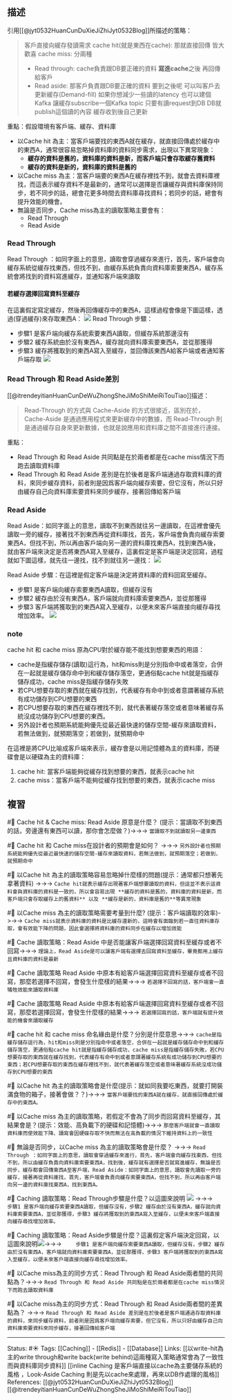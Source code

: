 ## 描述


引用[[@jyt0532HuanCunDuXieJiZhiJyt0532Blog]]所描述的策略：
> 客戶直接向緩存發讀需求
> cache hit(就是東西在cache): 那就直接回傳 皆大歡喜
> cache miss: 分兩種
> - Read through: cache負責跟DB要正確的資料 **寫進cache**之後 再回傳給客戶
> - Read aside: 那客戶負責跟DB要正確的資料 要到之後呢 可以叫客戶去更新緩存(Demand-fill)
> 如果你想減少一些讀的latency 也可以建個Kafka 讓緩存subscribe一個Kafka topic 只要有讀request到DB DB就publish這個讀的內容 緩存收到後自己更新

重點：假設環境有客戶端、緩存、資料庫
- 以Cache hit 為主：當客戶端要找的東西A就在緩存，就直接回傳處於緩存中的東西A，通常很容易忽略掉資料庫的資料同步需求，出現以下異常現象：
	-  **緩存的資料是舊的，資料庫的資料是新，而客戶端只會存取緩存舊資料** 
	-  **緩存的資料是新的，資料庫的資料是舊的**
- 以Cache miss 為主：當客戶端要的東西A在緩存裡找不到，就會去資料庫裡找，而這表示緩存資料不是最新的，通常可以選擇是否讓緩存與資料庫保持同步，若不同步的話，總會花更多時間去資料庫尋找資料；若同步的話，總會有提升效能的機會。
- 無論是否同步，Cache miss為主的讀取策略主要會有：
	- Read Through
	- Read Aside

### Read Through
Read Through ：如同字面上的意思，讀取會穿過緩存來進行，首先，客戶端會向緩存系統從緩存找東西，但找不到，由緩存系統負責向資料庫索要東西A，緩存系統會將找到的資料寫進緩存，並通知客戶端來讀取


#### 若緩存選擇回寫資料至緩存
在這裏假定寫定緩存，然後再回傳緩存中的東西A，這樣過程會像是下圖這樣，透過(穿過緩存)來存取東西A：
	![](https://res.cloudinary.com/dqfxgtyoi/image/upload/v1653765958/blog/database/caching/Read-Through-Diagram_w98usw.png)
Read Through 步驟：
- 步驟1 是客戶端向緩存系統索要東西A讀取，但緩存系統那邊沒有
- 步驟2 緩存系統由於沒有東西A，緩存就向資料庫索要東西A，並從那獲得
- 步驟3 緩存將獲取到的東西A寫入至緩存，並回傳該東西A給客戶端或者通知客戶端存取
	![](https://res.cloudinary.com/dqfxgtyoi/image/upload/v1653765958/blog/database/caching/Read-Through-Steps_zyjmyk.png)
	
### Read Through 和 Read Aside差別

[[@itrendeyitianHuanCunDeWuZhongSheJiMoShiMeiRiTouTiao]]描述：
> Read-Through 的方式與 Cache-Aside 的方式很接近，區別在於，Cache-Aside 是通過應用程式來更新緩存中的數據，而 Read-Through 則是通過緩存自身來更新數據，也就是說應用和資料庫之間不直接進行連接。  
  
  重點：
  - Read Through 和 Read Aside 共同點是在於兩者都是在cache miss情況下而跑去讀取資料庫
  - Read Through 和 Read Aside 差別是在於後者是客戶端通過存取資料庫的資料，來同步緩存資料，前者則是因爲客戶端向緩存索要，但它沒有，所以只好由緩存自己向資料庫索要資料來同步緩存，接著回傳給客戶端

	
### Read Aside
Read Aside：如同字面上的意思，讀取不到東西就往另一邊讀取，在這裡會優先讀取一旁的緩存，接著找不到東西再從資料庫找，首先，客戶端會負責向緩存索要東西A，但找不到，所以再由客戶端向另一邊的資料庫找東西A，找到東西A後，就由客戶端來決定是否將東西A寫入至緩存，這裏假定是客戶端是決定回寫，過程就如下圖這樣，就先往一邊找，找不到就往另一邊找：
	![](https://res.cloudinary.com/dqfxgtyoi/image/upload/v1653767516/blog/database/caching/Read-Aside-Diagram_koz5ym.png)
	
Read Aside 步驟：在這裡是假定客戶端是決定將資料庫的資料回寫至緩存。
- 步驟1 是客戶端向緩存索要東西A讀取，但緩存沒有
- 步驟2 緩存由於沒有東西A，客戶端就向資料庫索要東西A，並從那獲得
- 步驟3 客戶端將獲取到的東西A寫入至緩存，以便未來客戶端直接向緩存尋找增加效率。
	![](https://res.cloudinary.com/dqfxgtyoi/image/upload/v1653767516/blog/database/caching/Read-Aside-Steps_fmb5p7.png)
	
### note
cache hit 和 cache miss 原為CPU對於緩存能不能找到想要東西的用語：
- cache是指緩存儲存(讀取)這行為，hit和miss則是分別指命中或者落空，合併在一起就是緩存儲存命中到和緩存儲存落空，更通俗點cache hit就是指緩存儲存成功，cache miss是指緩存儲存失敗
- 若CPU想要存取的東西就在緩存找到，代表緩存有命中到或者意謂著緩存系統有成功儲存到CPU想要的東西
- 若CPU想要存取的東西在緩存裡找不到，就代表著緩存落空或者意味著緩存系統沒成功儲存到CPU想要的東西。
- 另外設計者也預期系統能夠優先從最近最快速的儲存空間-緩存來讀取資料，若無法做到，就預期落空；若做到，就預期命中

在這裡是將CPU比喻成客戶端來表示，緩存會是以用記憶體為主的資料庫，而硬碟會是以硬碟為主的資料庫：
1. cache hit: 當客戶端能夠從緩存找到想要的東西，就表示cache hit
2. cache miss：當客戶端不能夠從緩存找到想要的東西，就表示cache miss

## 複習

#🧠 Cache hit & Cache miss: Read Aside 原意是什麼？ (提示：當讀取不到東西的話，旁邊還有東西可以讀，那你會怎麼做？)->->-> `當讀取不到就讀取另一邊東西`
<!--SR:!2022-11-13,94,244-->

#🧠 Cache hit 和 Cache miss在設計者的預期會是如何？ ->->-> `另外設計者也預期系統能夠優先從最近最快速的儲存空間-緩存來讀取資料，若無法做到，就預期落空；若做到，就預期命中`
<!--SR:!2022-11-02,93,245-->

#🧠 以Cache hit 為主的讀取策略容易忽略掉什麼樣的問題(提示：通常都只想著先拿著資料) ->->-> `Cache hit就表示緩存出現著客戶端想要讀取的資料，但這並不表示這資料會與資料庫的資料是一致的，所以會容易出現 **緩存的資料是舊的，資料庫的資料是新，而客戶端只會存取緩存上的舊資料** 以及 **緩存是新的，資料庫是舊的**等異常現象`
<!--SR:!2022-12-28,121,230-->

#🧠  以Cache miss 為主的讀取策略需要考量到什麼? (提示：客戶端讀取的效率)->->-> `Cache miss就表示資料庫的資料是比緩存還新的，這時會有面臨到若一直往資料庫存取，會有效能下降的問題，因此會選擇將資料庫的資料同步在緩存以增加效能`
<!--SR:!2022-11-09,55,210-->

#🧠 Cache 讀取策略：Read Aside 中是否能讓客戶端選擇回寫資料至緩存或者不回寫->->-> `理論上，Read Aside是可以讓客戶端有選擇去回寫資料至緩存，畢竟都用上緩存且資料庫的資料是最新`
<!--SR:!2022-10-09,78,245-->

#🧠 Cache 讀取策略 Read Aside 中原本有給客戶端選擇回寫資料至緩存或者不回寫，那麼若選擇不回寫，會發生什麼樣的結果->->-> `若選擇不回寫的話，客戶端會一直犧牲效能來讀取資料庫`
<!--SR:!2023-04-17,194,245-->

#🧠 Cache 讀取策略 Read Aside 中原本有給客戶端選擇回寫資料至緩存或者不回寫，那麼若選擇回寫，會發生什麼樣的結果->->-> `若選擇回寫的話，客戶端就有提升效能的機會來讀取緩存`
<!--SR:!2022-10-24,88,245-->

#🧠 cache hit 和 cache miss 命名緣由是什麼？分別是什麼意思->->-> `cache是指緩存儲存這行為，hit和miss則是分別指命中或者落空，合併在一起就是緩存儲存命中到和緩存儲存落空，更通俗點cache hit就是指緩存儲存成功，cache miss是指緩存儲存失敗，若CPU想要存取的東西就在緩存找到，代表緩存有命中到或者意謂著緩存系統有成功儲存到CPU想要的東西；若CPU想要存取的東西在緩存裡找不到，就代表著緩存落空或者意味著緩存系統沒成功儲存到CPU想要的東西`
<!--SR:!2022-11-04,91,245-->

#🧠 以Cache hit 為主的讀取策略會是什麼(提示：就如同我要吃東西，就要打開裝滿食物的箱子，接著會做？？)->->-> `當客戶端要找的東西A就在緩存，就直接回傳處於緩存中的東西A。`
<!--SR:!2022-12-20,124,250-->

#🧠 以Cache miss 為主的讀取策略，若假定不會為了同步而回寫資料至緩存，其結果會是？(提示：效能、高負載下的硬碟和記憶體)->->-> `那麼客戶端就會一直讀取資料庫而使效能下降、讀寫會因硬碟存取不快而無法在高負載的情況下維持資料上的一致性`
<!--SR:!2022-10-27,70,190-->

#🧠 無論是否同步，以Cache miss 為主的讀取策略會是什麼？ ->->-> `Read Through ：如同字面上的意思，讀取會穿過緩存來進行，首先，客戶端會向緩存找東西，但找不到，所以由緩存負責向資料庫索要東西A，找到後，緩存就有選擇是否就寫進緩存，無論是否同步，緩存都會回傳東西A至客戶端，Read Aside：如同字面上的意思，讀取會先讀取一旁的緩存，接著再從資料庫找，首先，客戶端會負責向緩存索要東西A，但找不到，所以再由客戶端向另一邊的資料庫找東西A，找到東西A。`
<!--SR:!2023-01-11,138,250-->


#🧠 Caching 讀取策略：Read Through步驟是什麼？以這圖來說明	![](https://res.cloudinary.com/dqfxgtyoi/image/upload/v1653765958/blog/database/caching/Read-Through-Steps_zyjmyk.png)  ->->-> `	步驟1 是客戶端向緩存索要東西A讀取，但緩存沒有，步驟2 緩存由於沒有東西A，緩存就向資料庫索要東西A，並從那獲得，步驟3 緩存將獲取到的東西A寫入至緩存，以便未來客戶端直接向緩存尋找增加效率。`
<!--SR:!2022-11-02,33,242-->


#🧠 Caching 讀取策略：Read Aside步驟是什麼？這裏假定客戶端決定回寫，以這圖來說明![](https://res.cloudinary.com/dqfxgtyoi/image/upload/v1653767516/blog/database/caching/Read-Aside-Diagram_koz5ym.png)->->-> `	步驟1 是客戶端向緩存索要東西A讀取，但緩存沒有，步驟2 緩存由於沒有東西A，客戶端就向資料庫索要東西A，並從那獲得，步驟3 客戶端將獲取到的東西A寫入至緩存，以便未來客戶端直接向緩存尋找增加效率。`
<!--SR:!2022-10-30,31,242-->


#🧠 以Cache miss為主的同步方式：Read Through 和 Read Aside兩者間的共同點為？->->-> `Read Through 和 Read Aside 共同點是在於兩者都是在cache miss情況下而跑去讀取資料庫`
<!--SR:!2022-11-15,41,242-->


#🧠 以Cache miss為主的同步方式：Read Through 和 Read Aside兩者間的差異點為？ ->->-> `Read Through 和 Read Aside 差別是在於後者是客戶端通過存取資料庫的資料，來同步緩存資料，前者則是因爲客戶端向緩存索要，但它沒有，所以只好由緩存自己向資料庫索要資料來同步緩存，接著回傳給客戶端`
<!--SR:!2022-10-28,30,242-->



---
Status: #☀️ 
Tags:
[[Caching]] - [[Redis]] - [[Database]]
Links:
[[以write-hit為主的write through和write back(write behind)這兩種寫入策略通常會為了一致性而與資料庫同步資料]]
[[inline Caching 是客戶端直接以cache為主要儲存系統的風格 ，Look-Aside Caching 則是先以cache來處理，再來以DB作處理的風格]]
References:
[[@jyt0532HuanCunDuXieJiZhiJyt0532Blog]]
[[@itrendeyitianHuanCunDeWuZhongSheJiMoShiMeiRiTouTiao]]